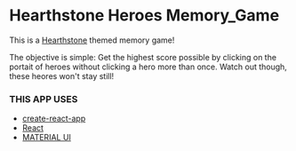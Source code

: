 # Hearthstone Heroes Memory_Game

This is a [Hearthstone](https://playhearthstone.com/en-us/) themed memory game!

The objective is simple: Get the highest score possible by clicking on the portait of heroes without clicking a hero more than once. Watch out though, these heores won't stay still!

### THIS APP USES
* [create-react-app](https://github.com/facebook/create-react-app)
* [React](https://reactjs.org/)
* [MATERIAL UI](https://material-ui.com/)